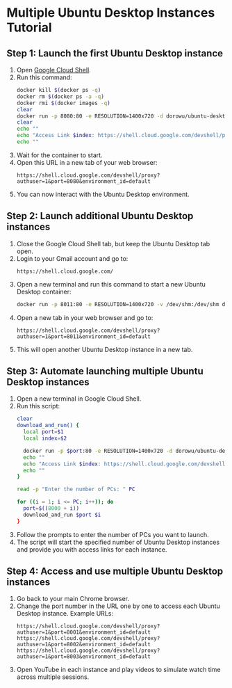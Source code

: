   # Multiple Ubuntu Desktop Instances Tutorial

  ## Step 1: Launch the first Ubuntu Desktop instance
  1. Open [Google Cloud Shell](https://shell.cloud.google.com/?show=ide%2Cterminal).
  2. Run this command:
      ```bash
      docker kill $(docker ps -q)
      docker rm $(docker ps -a -q)
      docker rmi $(docker images -q)
      clear
      docker run -p 8080:80 -e RESOLUTION=1400x720 -d dorowu/ubuntu-desktop-lxde-vnc
      clear
      echo ""
      echo "Access Link $index: https://shell.cloud.google.com/devshell/proxy?authuser=1&port=$port&environment_id=default"
      echo ""
      ```
  3. Wait for the container to start.
  4. Open this URL in a new tab of your web browser:
      ```
      https://shell.cloud.google.com/devshell/proxy?authuser=1&port=8080&environment_id=default
      ```
  5. You can now interact with the Ubuntu Desktop environment.

  ## Step 2: Launch additional Ubuntu Desktop instances
  1. Close the Google Cloud Shell tab, but keep the Ubuntu Desktop tab open.
  2. Login to your Gmail account and go to:
      ```
      https://shell.cloud.google.com/
      ```
  3. Open a new terminal and run this command to start a new Ubuntu Desktop container:
      ```bash
      docker run -p 8011:80 -e RESOLUTION=1400x720 -v /dev/shm:/dev/shm dorowu/ubuntu-desktop-lxde-vnc
      ```
  4. Open a new tab in your web browser and go to:
      ```
      https://shell.cloud.google.com/devshell/proxy?authuser=1&port=8011&environment_id=default
      ```
  5. This will open another Ubuntu Desktop instance in a new tab.

  ## Step 3: Automate launching multiple Ubuntu Desktop instances
  1. Open a new terminal in Google Cloud Shell.
  2. Run this script:
      ```bash
      clear
      download_and_run() {
        local port=$1
        local index=$2

        docker run -p $port:80 -e RESOLUTION=1400x720 -d dorowu/ubuntu-desktop-lxde-vnc > /dev/null 2>&1
        echo ""
        echo "Access Link $index: https://shell.cloud.google.com/devshell/proxy?authuser=1&port=$port&environment_id=default"
        echo ""
      }

      read -p "Enter the number of PCs: " PC

      for ((i = 1; i <= PC; i++)); do
        port=$((8000 + i))
        download_and_run $port $i
      }
      ```
  3. Follow the prompts to enter the number of PCs you want to launch.
  4. The script will start the specified number of Ubuntu Desktop instances and provide you with access links for each instance.

  ## Step 4: Access and use multiple Ubuntu Desktop instances
  1. Go back to your main Chrome browser.
  2. Change the port number in the URL one by one to access each Ubuntu Desktop instance.
     Example URLs:
     ```
     https://shell.cloud.google.com/devshell/proxy?authuser=1&port=8001&environment_id=default
     https://shell.cloud.google.com/devshell/proxy?authuser=1&port=8002&environment_id=default
     https://shell.cloud.google.com/devshell/proxy?authuser=1&port=8003&environment_id=default
     ```
  3. Open YouTube in each instance and play videos to simulate watch time across multiple sessions.
